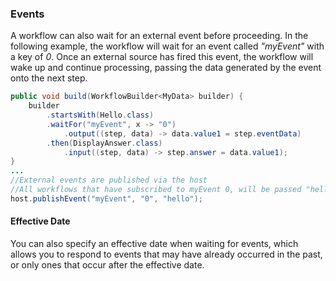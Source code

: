 ### Events

A workflow can also wait for an external event before proceeding.  In the following example, the workflow will wait for an event called *"myEvent"* with a key of *0*.  Once an external source has fired this event, the workflow will wake up and continue processing, passing the data generated by the event onto the next step.

```java
public void build(WorkflowBuilder<MyData> builder) {    
    builder
        .startsWith(Hello.class)
        .waitFor("myEvent", x -> "0")
            .output((step, data) -> data.value1 = step.eventData)
        .then(DisplayAnswer.class)
            .input((step, data) -> step.answer = data.value1);
}
...
//External events are published via the host
//All workflows that have subscribed to myEvent 0, will be passed "hello"
host.publishEvent("myEvent", "0", "hello");
```

#### Effective Date

You can also specify an effective date when waiting for events, which allows you to respond to events that may have already occurred in the past, or only ones that occur after the effective date.